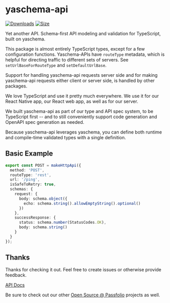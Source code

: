 # yaschema-api

[![Downloads][downloads-badge]][downloads]
[![Size][size-badge]][size]

Yet another API.  Schema-first API modeling and validation for TypeScript, built on yaschema.

This package is almost entirely TypeScript types, except for a few configuration functions.  Yaschema-APIs have `routeType` metadata, which is helpful for directing traffic to different sets of servers.  See `setUrlBaseForRouteType` and `setDefaultUrlBase`.

Support for handling yaschema-api requests server side and for making yaschema-api requests either client or server side, is handled by other packages.

We love TypeScript and use it pretty much everywhere.  We use it for our React Native app, our React web app, as well as for our server.

We built yaschema-api as part of our type and API spec system, to be TypeScript first -- and to still conveniently support code generation and OpenAPI spec generation as needed.

Because yaschema-api leverages yaschema, you can define both runtime and compile-time validated types with a single definition.

## Basic Example

```typescript
export const POST = makeHttpApi({
  method: 'POST',
  routeType: 'rest',
  url: '/ping',
  isSafeToRetry: true,
  schemas: {
    request: {
      body: schema.object({
        echo: schema.string().allowEmptyString().optional()
      })
    },
    successResponse: {
      status: schema.number(StatusCodes.OK),
      body: schema.string()
    }
  }
});
```

## Thanks

Thanks for checking it out.  Feel free to create issues or otherwise provide feedback.

[API Docs](https://passfolio.github.io/yaschema-api/)

Be sure to check out our other [Open Source @ Passfolio](https://github.com/Passfolio) projects as well.

<!-- Definitions -->

[downloads-badge]: https://img.shields.io/npm/dm/yaschema-api.svg

[downloads]: https://www.npmjs.com/package/yaschema-api

[size-badge]: https://img.shields.io/bundlephobia/minzip/yaschema-api.svg

[size]: https://bundlephobia.com/result?p=yaschema-api
